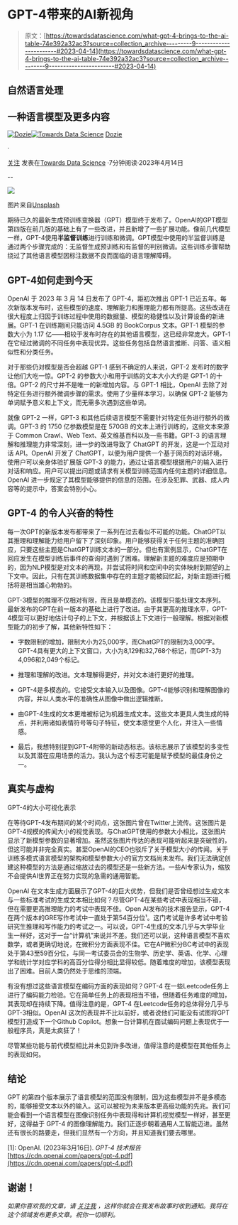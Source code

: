 # GPT-4带来的AI新视角

> 原文：[https://towardsdatascience.com/what-gpt-4-brings-to-the-ai-table-74e392a32ac3?source=collection_archive---------9-----------------------#2023-04-14](https://towardsdatascience.com/what-gpt-4-brings-to-the-ai-table-74e392a32ac3?source=collection_archive---------9-----------------------#2023-04-14)

## 自然语言处理

## 一种语言模型及更多内容

[](https://medium.com/@doziesixtus?source=post_page-----74e392a32ac3--------------------------------)[![Dozie](../Images/50d7c589ebe462b8658109e4b2498b57.png)](https://medium.com/@doziesixtus?source=post_page-----74e392a32ac3--------------------------------)[](https://towardsdatascience.com/?source=post_page-----74e392a32ac3--------------------------------)[![Towards Data Science](../Images/a6ff2676ffcc0c7aad8aaf1d79379785.png)](https://towardsdatascience.com/?source=post_page-----74e392a32ac3--------------------------------) [Dozie](https://medium.com/@doziesixtus?source=post_page-----74e392a32ac3--------------------------------)

·

[关注](https://medium.com/m/signin?actionUrl=https%3A%2F%2Fmedium.com%2F_%2Fsubscribe%2Fuser%2Fcbd576093dd8&operation=register&redirect=https%3A%2F%2Ftowardsdatascience.com%2Fwhat-gpt-4-brings-to-the-ai-table-74e392a32ac3&user=Dozie&userId=cbd576093dd8&source=post_page-cbd576093dd8----74e392a32ac3---------------------post_header-----------) 发表在[Towards Data Science](https://towardsdatascience.com/?source=post_page-----74e392a32ac3--------------------------------) ·7分钟阅读·2023年4月14日[](https://medium.com/m/signin?actionUrl=https%3A%2F%2Fmedium.com%2F_%2Fvote%2Ftowards-data-science%2F74e392a32ac3&operation=register&redirect=https%3A%2F%2Ftowardsdatascience.com%2Fwhat-gpt-4-brings-to-the-ai-table-74e392a32ac3&user=Dozie&userId=cbd576093dd8&source=-----74e392a32ac3---------------------clap_footer-----------)

--

[](https://medium.com/m/signin?actionUrl=https%3A%2F%2Fmedium.com%2F_%2Fbookmark%2Fp%2F74e392a32ac3&operation=register&redirect=https%3A%2F%2Ftowardsdatascience.com%2Fwhat-gpt-4-brings-to-the-ai-table-74e392a32ac3&source=-----74e392a32ac3---------------------bookmark_footer-----------)![](../Images/0e0c0b42cb53b2761b7503bab87e66ba.png)

图片来自[Unsplash](https://unsplash.com/photos/Snqm29dhfOk)

期待已久的最新生成预训练变换器（GPT）模型终于发布了。OpenAI的GPT模型第四版在前几版的基础上有了一些改进，并且新增了一些扩展功能。像前几代模型一样，GPT-4使用**半监督训练**进行训练和微调。GPT模型中使用的半监督训练是通过两个步骤完成的：无监督生成预训练和有监督的判别微调。这些训练步骤帮助绕过了其他语言模型因标注数据不良而面临的语言理解障碍。

## GPT-4如何走到今天

OpenAI 于 2023 年 3 月 14 日发布了 GPT-4，距初次推出 GPT-1 已近五年。每次新版本发布时，这些模型的速度、理解能力和推理能力都有所提高。这些改进在很大程度上归因于训练过程中使用的数据量、模型的稳健性以及计算设备的新进展。GPT-1 在训练期间只能访问 4.5GB 的 BookCorpus 文本。GPT-1 模型的参数大小为 1.17 亿——相较于发布时存在的其他语言模型，这已经非常庞大。GPT-1 在它经过微调的不同任务中表现优异。这些任务包括自然语言推断、问答、语义相似性和分类任务。

对于那些仍对模型是否会超越 GPT-1 感到不确定的人来说，GPT-2 发布时的数字让他们大吃一惊。GPT-2 的参数大小和用于训练的文本大小大约是 GPT-1 的十倍。GPT-2 的尺寸并不是唯一的新增加内容。与 GPT-1 相比，OpenAI 去除了对特定任务进行额外微调步骤的需求。使用了少量样本学习，以确保 GPT-2 能够为单词赋予意义和上下文，而无需多次遇到这些单词。

就像 GPT-2 一样，GPT-3 和其他后续语言模型不需要针对特定任务进行额外的微调。GPT-3 的 1750 亿参数模型是在 570GB 的文本上进行训练的，这些文本来源于 Common Crawl、Web Text、英文维基百科以及一些书籍。GPT-3 的语言理解和推理能力非常深刻，进一步的改进导致了 ChatGPT 的开发，这是一个互动对话 API。OpenAI 开发了 ChatGPT，以便为用户提供一个基于网页的对话环境，使用户可以亲身体验扩展版 GPT-3 的能力，通过让语言模型根据用户的输入进行对话和响应。用户可以提出问题或请求有关模型训练范围内任何主题的详细信息。OpenAI 进一步规定了其模型能够提供的信息的范围。在涉及犯罪、武器、成人内容等的提示中，答案会特别小心。

## GPT-4 的令人兴奋的特性

每一次GPT的新版本发布都带来了一系列在过去看似不可能的功能。ChatGPT以其推理和理解能力给用户留下了深刻印象。用户能够获得关于任何主题的准确回应，只要这些主题是ChatGPT训练文本的一部分。但也有案例显示，ChatGPT在回应发生在模型训练后事件的查询时遇到了困难。理解新主题的难度应是预期中的，因为NLP模型是对文本的再现，并尝试将时间和空间中的实体映射到期望的上下文中。因此，只有在其训练数据集中存在的主题才能被回忆起，对新主题进行概括将是相当雄心勃勃的。

GPT-3模型的推理不仅相对有限，而且是单模态的。该模型只能处理文本序列。最新发布的GPT在前一版本的基础上进行了改进。由于其更高的推理水平，GPT-4模型可以更好地估计句子的上下文，并根据该上下文进行一般理解。根据对新模型能力的初步了解，其他新特性如下：

+   字数限制的增加，限制大小为25,000字，而ChatGPT的限制为3,000字。GPT-4具有更大的上下文窗口，大小为8,129和32,768个标记，而GPT-3为4,096和2,049个标记。

+   推理和理解的改进。文本理解得更好，并对文本进行更好的推理。

+   GPT-4是多模态的。它接受文本输入以及图像。GPT-4能够识别和理解图像的内容，并以人类水平的准确性从图像中做出逻辑推断。

+   由GPT-4生成的文本更难被标记为机器生成文本。这些文本更具人类生成的特点，并利用诸如表情符号等句子特征，使文本感觉更个人化，并注入一些情感。

+   最后，我想特别提到GPT-4附带的新动态标志。该标志展示了该模型的多变性以及其潜在应用场景的活力。我认为这个标志可能是赋予模型的最佳身份之一。

## 真实与虚构

GPT-4的大小可视化表示

在等待GPT-4发布期间的某个时间点，这张图片曾在Twitter上流传。这张图片是GPT-4规模的传闻大小的视觉表现。与ChatGPT使用的参数大小相比，这张图片显示了新模型参数的显著增加。虽然这张图片传达的表现可能听起来是突破性的，但这可能并非完全真实。甚至OpenAI的CEO也驳斥了关于模型大小的传闻。关于训练多模式语言模型的架构和模型参数大小的官方文档尚未发布。我们无法确定创建这种模型的方法是通过缩放过去的模型还是一些新方法。一些AI专家认为，缩放不会提供AI世界正在努力实现的急需的通用智能。

OpenAI 在文本生成方面展示了GPT-4的巨大优势，但我们是否曾经想过生成文本与一些标准考试的生成文本相比如何？尽管GPT-4在某些考试中表现相当不错，但在需要更高推理能力的考试中表现不佳。Open AI发布的技术报告显示，GPT-4 在两个版本的GRE写作考试中一直处于第54百分位¹。这门考试是许多考试中考验研究生推理和写作能力的考试之一。可以说，GPT-4生成的文本几乎与大学毕业生一样好，这对于一台“计算机”来说并不差。我们还可以说，这种语言模型不喜欢数学，或者更确切地说，在微积分方面表现不佳。它在AP微积分BC考试中的表现处于第43至59百分位，与同一考试委员会的生物学、历史学、英语、化学、心理学和统计学对应学科的高百分位得分相比显得较低。随着难度的增加，该模型表现出了困难。目前人类仍然处于思维的顶端。

有没有想过这些语言模型在编码方面的表现如何？GPT-4 在一些Leetcode任务上进行了编码能力检验。它在简单任务上的表现相当不错，但随着任务难度的增加，其表现却在持续下降。值得注意的是，GPT-4 在Leetcode任务的总体得分几乎与GPT-3相似。OpenAI 这次的表现并不比以前好，或者说他们可能没有试图将GPT模型打造成下一个Github Copilot。想象一台计算机在面试编码问题上表现优于一般程序员，真是太疯狂了！

尽管某些功能与前代模型相比并未见到许多改进，值得注意的是模型在其他任务上的表现如何。

## 结论

GPT 的第四个版本展示了语言模型的范围没有限制，因为这些模型并不是多模态的，能够接受文本以外的输入。这可以被视为未来版本更高级功能的先兆。我们可能会看到一个语言模型在图像识别任务中表现得和计算机视觉模型一样好，甚至更好，这得益于 GPT-4 的图像理解能力。我们正逐步朝着通用人工智能迈进。虽然还有很长的路要走，但我们显然有一个方向，并且知道我们要去哪里。

[1]: OpenAI. (2023年3月16日). *GPT-4 技术报告* [https://cdn.openai.com/papers/gpt-4.pdf](https://cdn.openai.com/papers/gpt-4.pdf)

## 谢谢！

*如果你喜欢我的文章，请* [*关注我*](https://medium.com/@doziesixtus) *，这样你就会在我发布故事时收到通知。我将在这个领域发布更多文章。祝你一切顺利。*
